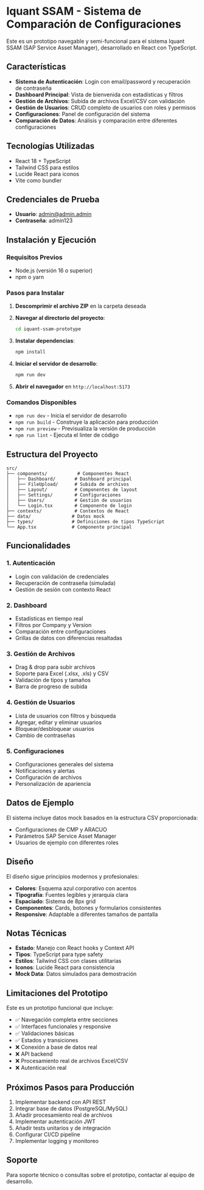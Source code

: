 # Iquant SSAM - Sistema de Comparación de Configuraciones

Este es un prototipo navegable y semi-funcional para el sistema Iquant SSAM (SAP Service Asset Manager), desarrollado en React con TypeScript.

## Características

- **Sistema de Autenticación**: Login con email/password y recuperación de contraseña
- **Dashboard Principal**: Vista de bienvenida con estadísticas y filtros
- **Gestión de Archivos**: Subida de archivos Excel/CSV con validación
- **Gestión de Usuarios**: CRUD completo de usuarios con roles y permisos
- **Configuraciones**: Panel de configuración del sistema
- **Comparación de Datos**: Análisis y comparación entre diferentes configuraciones

## Tecnologías Utilizadas

- React 18 + TypeScript
- Tailwind CSS para estilos
- Lucide React para iconos
- Vite como bundler

## Credenciales de Prueba

- **Usuario**: admin@admin.admin
- **Contraseña**: admin123

## Instalación y Ejecución

### Requisitos Previos

- Node.js (versión 16 o superior)
- npm o yarn

### Pasos para Instalar

1. **Descomprimir el archivo ZIP** en la carpeta deseada

2. **Navegar al directorio del proyecto**:
   ```bash
   cd iquant-ssam-prototype
   ```

3. **Instalar dependencias**:
   ```bash
   npm install
   ```

4. **Iniciar el servidor de desarrollo**:
   ```bash
   npm run dev
   ```

5. **Abrir el navegador** en `http://localhost:5173`

### Comandos Disponibles

- `npm run dev` - Inicia el servidor de desarrollo
- `npm run build` - Construye la aplicación para producción
- `npm run preview` - Previsualiza la versión de producción
- `npm run lint` - Ejecuta el linter de código

## Estructura del Proyecto

```
src/
├── components/           # Componentes React
│   ├── Dashboard/       # Dashboard principal
│   ├── FileUpload/      # Subida de archivos
│   ├── Layout/          # Componentes de layout
│   ├── Settings/        # Configuraciones
│   ├── Users/           # Gestión de usuarios
│   └── Login.tsx        # Componente de login
├── contexts/            # Contextos de React
├── data/               # Datos mock
├── types/              # Definiciones de tipos TypeScript
└── App.tsx             # Componente principal
```

## Funcionalidades

### 1. Autenticación
- Login con validación de credenciales
- Recuperación de contraseña (simulada)
- Gestión de sesión con contexto React

### 2. Dashboard
- Estadísticas en tiempo real
- Filtros por Company y Version
- Comparación entre configuraciones
- Grillas de datos con diferencias resaltadas

### 3. Gestión de Archivos
- Drag & drop para subir archivos
- Soporte para Excel (.xlsx, .xls) y CSV
- Validación de tipos y tamaños
- Barra de progreso de subida

### 4. Gestión de Usuarios
- Lista de usuarios con filtros y búsqueda
- Agregar, editar y eliminar usuarios
- Bloquear/desbloquear usuarios
- Cambio de contraseñas

### 5. Configuraciones
- Configuraciones generales del sistema
- Notificaciones y alertas
- Configuración de archivos
- Personalización de apariencia

## Datos de Ejemplo

El sistema incluye datos mock basados en la estructura CSV proporcionada:
- Configuraciones de CMP y ARACUO
- Parámetros SAP Service Asset Manager
- Usuarios de ejemplo con diferentes roles

## Diseño

El diseño sigue principios modernos y profesionales:
- **Colores**: Esquema azul corporativo con acentos
- **Tipografía**: Fuentes legibles y jerarquía clara
- **Espaciado**: Sistema de 8px grid
- **Componentes**: Cards, botones y formularios consistentes
- **Responsive**: Adaptable a diferentes tamaños de pantalla

## Notas Técnicas

- **Estado**: Manejo con React hooks y Context API
- **Tipos**: TypeScript para type safety
- **Estilos**: Tailwind CSS con clases utilitarias
- **Iconos**: Lucide React para consistencia
- **Mock Data**: Datos simulados para demostración

## Limitaciones del Prototipo

Este es un prototipo funcional que incluye:
- ✅ Navegación completa entre secciones
- ✅ Interfaces funcionales y responsive
- ✅ Validaciones básicas
- ✅ Estados y transiciones
- ❌ Conexión a base de datos real
- ❌ API backend
- ❌ Procesamiento real de archivos Excel/CSV
- ❌ Autenticación real

## Próximos Pasos para Producción

1. Implementar backend con API REST
2. Integrar base de datos (PostgreSQL/MySQL)
3. Añadir procesamiento real de archivos
4. Implementar autenticación JWT
5. Añadir tests unitarios y de integración
6. Configurar CI/CD pipeline
7. Implementar logging y monitoreo

## Soporte

Para soporte técnico o consultas sobre el prototipo, contactar al equipo de desarrollo.
